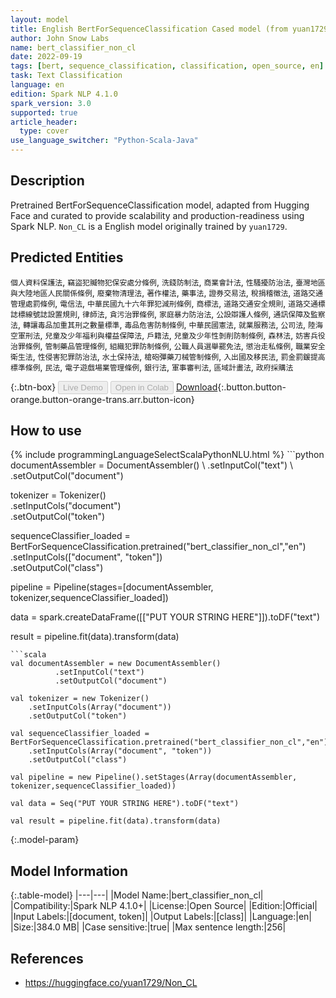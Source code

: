 ```yaml
---
layout: model
title: English BertForSequenceClassification Cased model (from yuan1729)
author: John Snow Labs
name: bert_classifier_non_cl
date: 2022-09-19
tags: [bert, sequence_classification, classification, open_source, en]
task: Text Classification
language: en
edition: Spark NLP 4.1.0
spark_version: 3.0
supported: true
article_header:
  type: cover
use_language_switcher: "Python-Scala-Java"
---
```


## Description

Pretrained BertForSequenceClassification model, adapted from Hugging Face and curated to provide scalability and production-readiness using Spark NLP. `Non_CL` is a English model originally trained by `yuan1729`.

## Predicted Entities

`個人資料保護法`, `竊盜犯贓物犯保安處分條例`, `洗錢防制法`, `商業會計法`, `性騷擾防治法`, `臺灣地區與大陸地區人民關係條例`, `廢棄物清理法`, `著作權法`, `藥事法`, `證券交易法`, `稅捐稽徵法`, `道路交通管理處罰條例`, `電信法`, `中華民國九十六年罪犯減刑條例`, `商標法`, `道路交通安全規則`, `道路交通標誌標線號誌設置規則`, `律師法`, `貪污治罪條例`, `家庭暴力防治法`, `公設辯護人條例`, `通訊保障及監察法`, `轉讓毒品加重其刑之數量標準`, `毒品危害防制條例`, `中華民國憲法`, `就業服務法`, `公司法`, `陸海空軍刑法`, `兒童及少年福利與權益保障法`, `戶籍法`, `兒童及少年性剝削防制條例`, `森林法`, `妨害兵役治罪條例`, `管制藥品管理條例`, `組織犯罪防制條例`, `公職人員選舉罷免法`, `懲治走私條例`, `職業安全衛生法`, `性侵害犯罪防治法`, `水土保持法`, `槍砲彈藥刀械管制條例`, `入出國及移民法`, `罰金罰鍰提高標準條例`, `民法`, `電子遊戲場業管理條例`, `銀行法`, `軍事審判法`, `區域計畫法`, `政府採購法`

{:.btn-box}
<button class="button button-orange" disabled>Live Demo</button>
<button class="button button-orange" disabled>Open in Colab</button>
[Download](https://s3.amazonaws.com/auxdata.johnsnowlabs.com/public/models/bert_classifier_non_cl_en_4.1.0_3.0_1663607318134.zip){:.button.button-orange.button-orange-trans.arr.button-icon}

## How to use



<div class="tabs-box" markdown="1">
{% include programmingLanguageSelectScalaPythonNLU.html %}
```python
documentAssembler = DocumentAssembler() \
        .setInputCol("text") \
        .setOutputCol("document")

tokenizer = Tokenizer() \
    .setInputCols("document") \
    .setOutputCol("token")

sequenceClassifier_loaded = BertForSequenceClassification.pretrained("bert_classifier_non_cl","en") \
    .setInputCols(["document", "token"]) \
    .setOutputCol("class")

pipeline = Pipeline(stages=[documentAssembler, tokenizer,sequenceClassifier_loaded])

data = spark.createDataFrame([["PUT YOUR STRING HERE"]]).toDF("text")

result = pipeline.fit(data).transform(data)
```
```scala
val documentAssembler = new DocumentAssembler() 
          .setInputCol("text") 
          .setOutputCol("document")

val tokenizer = new Tokenizer() 
    .setInputCols(Array("document"))
    .setOutputCol("token")

val sequenceClassifier_loaded = BertForSequenceClassification.pretrained("bert_classifier_non_cl","en") 
    .setInputCols(Array("document", "token")) 
    .setOutputCol("class")

val pipeline = new Pipeline().setStages(Array(documentAssembler, tokenizer,sequenceClassifier_loaded))

val data = Seq("PUT YOUR STRING HERE").toDF("text")

val result = pipeline.fit(data).transform(data)
```
</div>

{:.model-param}
## Model Information

{:.table-model}
|---|---|
|Model Name:|bert_classifier_non_cl|
|Compatibility:|Spark NLP 4.1.0+|
|License:|Open Source|
|Edition:|Official|
|Input Labels:|[document, token]|
|Output Labels:|[class]|
|Language:|en|
|Size:|384.0 MB|
|Case sensitive:|true|
|Max sentence length:|256|

## References

- https://huggingface.co/yuan1729/Non_CL